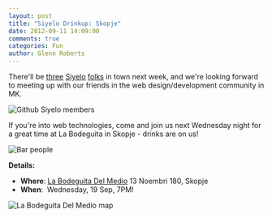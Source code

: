 ```yaml
---
layout: post
title: "Siyelo Drinkup: Skopje"
date: 2012-09-11 14:09:00
comments: true
categories: Fun
author: Glenn Roberts
---
```


There'll be [three](https://github.com/dalibor) [Siyelo](https://github.com/Dime) [folks](https://github.com/glennr) in town next week, and we're looking forward to meeting up with our friends in the web design/development community in MK.

![Github Siyelo members](/images/old/2012/09/pastedgraphic-4.png)

If you're into web technologies, come and join us next Wednesday night for a great time at La Bodeguita in Skopje - drinks are on us!

![Bar people](/images/old/2012/09/pastedgraphic-1.png)

**Details:**

* **Where**: [La Bodeguita Del Medio](http://www.bodeguita.com.mk/) 13 Noembri 180, Skopje
* **When**:  Wednesday, 19 Sep, 7PM!

![La Bodeguita Del Medio map](/images/old/2012/09/pastedgraphic-2.png)
